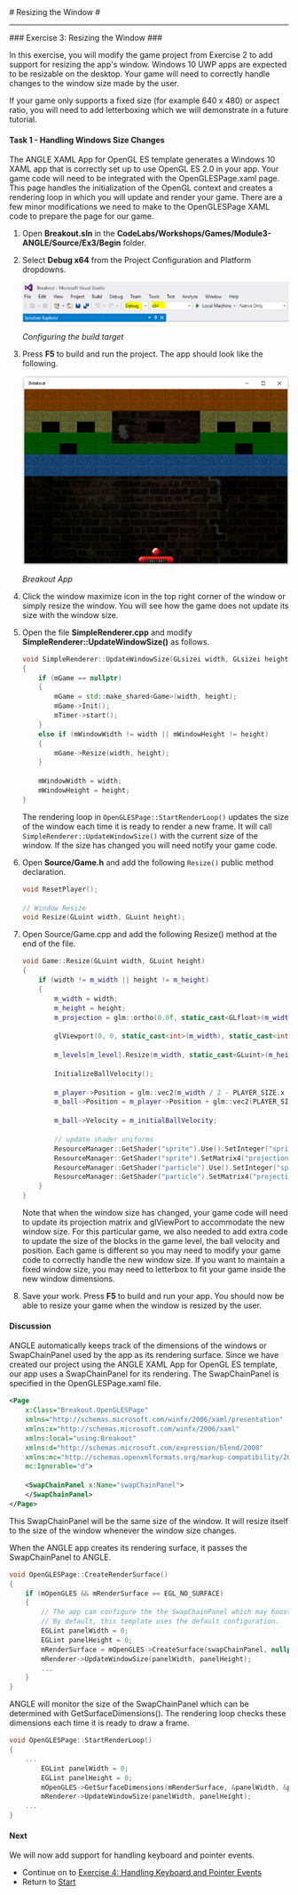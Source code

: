 ﻿<a name="HOLTop" />
# Resizing the Window #

---

<a name="Exercise3" />
### Exercise 3: Resizing the Window ###

In this exercise, you will modify the game project from Exercise 2 to add support for resizing the app's window. Windows 10 UWP apps are expected to be resizable on the desktop. Your game will need to correctly handle changes to the window size made by the user.

If your game only supports a fixed size (for example 640 x 480) or aspect ratio, you will need to add letterboxing which we will demonstrate in a future tutorial.

#### Task 1 - Handling Windows Size Changes ####

The ANGLE XAML App for OpenGL ES template generates a Windows 10 XAML app that is correctly set up to use OpenGL ES 2.0 in your app. Your game code will need to be integrated with the OpenGLESPage.xaml page. This page handles the initialization of the OpenGL context and creates a rendering loop in which you will update and render your game. There are a few minor modifications we need to make to the OpenGLESPage XAML code to prepare the page for our game.

1. Open **Breakout.sln** in the **CodeLabs/Workshops/Games/Module3-ANGLE/Source/Ex3/Begin** folder.  

2. Select **Debug x64** from the Project Configuration and Platform dropdowns.

	![Configuring the build target](../../Images/ex2-debug-x64.PNG?raw=true "Configuring the build target")

	_Configuring the build target_

3. Press **F5** to build and run the project. The app should look like the following.

	![Breakout App](../../Images/ex2-breakout-app.png?raw=true "Breakout App")

	_Breakout App_

4. Click the window maximize icon in the top right corner of the window or simply resize the window. You will see how the game does not update its size with the window size.

5. Open the file **SimpleRenderer.cpp** and modify **SimpleRenderer::UpdateWindowSize()** as follows.

	````C++
	void SimpleRenderer::UpdateWindowSize(GLsizei width, GLsizei height)
	{
		if (mGame == nullptr)
		{
			mGame = std::make_shared<Game>(width, height);
			mGame->Init();
			mTimer->start();
		}
		else if (mWindowWidth != width || mWindowHeight != height)
		{
			mGame->Resize(width, height);
		}

		mWindowWidth = width;
		mWindowHeight = height;
	}
	````

	The rendering loop in `OpenGLESPage::StartRenderLoop()` updates the size of the window each time it is ready to render a new frame. It will call `SimpleRenderer::UpdateWindowSize()` with the current size of the window. If the size has changed you will need notify your game code.

6. Open **Source/Game.h** and add the following `Resize()` public method declaration.

	````C++
	void ResetPlayer();

	// Window Resize
	void Resize(GLuint width, GLuint height);
	````

7. Open Source/Game.cpp and add the following Resize() method at the end of the file.

	````C++
	void Game::Resize(GLuint width, GLuint height)
	{
		if (width != m_width || height != m_height)
		{
			m_width = width;
			m_height = height;
			m_projection = glm::ortho(0.0f, static_cast<GLfloat>(m_width), static_cast<GLfloat>(m_height), 0.0f, -1.0f, 1.0f);

			glViewport(0, 0, static_cast<int>(m_width), static_cast<int>(m_height));

			m_levels[m_level].Resize(m_width, static_cast<GLuint>(m_height * 0.5));

			InitializeBallVelocity();

			m_player->Position = glm::vec2(m_width / 2 - PLAYER_SIZE.x / 2, m_height - PLAYER_SIZE.y);
			m_ball->Position = m_player->Position + glm::vec2(PLAYER_SIZE.x / 2 - BALL_RADIUS, -BALL_RADIUS * 2);

			m_ball->Velocity = m_initialBallVelocity;

			// update shader uniforms
			ResourceManager::GetShader("sprite").Use().SetInteger("sprite", 0);
			ResourceManager::GetShader("sprite").SetMatrix4("projection", m_projection);
			ResourceManager::GetShader("particle").Use().SetInteger("sprite", 0);
			ResourceManager::GetShader("particle").SetMatrix4("projection", m_projection);
		}
	}
	````

	Note that when the window size has changed, your game code will need to update its projection matrix and glViewPort to accommodate the new window size. For this particular game, we also needed to add extra code to update the size of the blocks in the game level, the ball velocity and position. Each game is different so you may need to modify your game code to correctly handle the new window size. If you want to maintain a fixed window size, you may need to letterbox to fit your game inside the new window dimensions.

8. Save your work. Press **F5** to build and run your app. You should now be able to resize your game when the window is resized by the user.

#### Discussion ####

ANGLE automatically keeps track of the dimensions of the windows or SwapChainPanel used by the app as its rendering surface. Since we have created our project using the ANGLE XAML App for OpenGL ES template, our app uses a SwapChainPanel for its rendering. The SwapChainPanel is specified in the  OpenGLESPage.xaml file.

````XML
<Page
    x:Class="Breakout.OpenGLESPage"
    xmlns="http://schemas.microsoft.com/winfx/2006/xaml/presentation"
    xmlns:x="http://schemas.microsoft.com/winfx/2006/xaml"
    xmlns:local="using:Breakout"
    xmlns:d="http://schemas.microsoft.com/expression/blend/2008"
    xmlns:mc="http://schemas.openxmlformats.org/markup-compatibility/2006"
    mc:Ignorable="d">

    <SwapChainPanel x:Name="swapChainPanel">
    </SwapChainPanel>
</Page>
````

This SwapChainPanel will be the same size of the window. It will resize itself to the size of the window whenever the window size changes.

When the ANGLE app creates its rendering surface, it passes the SwapChainPanel to ANGLE.

````C++
void OpenGLESPage::CreateRenderSurface()
{
    if (mOpenGLES && mRenderSurface == EGL_NO_SURFACE)
    {
        // The app can configure the the SwapChainPanel which may boost performance.
        // By default, this template uses the default configuration.
        EGLint panelWidth = 0;
        EGLint panelHeight = 0;
        mRenderSurface = mOpenGLES->CreateSurface(swapChainPanel, nullptr, nullptr);
        mRenderer->UpdateWindowSize(panelWidth, panelHeight);
        ...     
    }
}
````

ANGLE will monitor the size of the SwapChainPanel which can be determined with GetSurfaceDimensions(). The rendering loop checks these dimensions each time it is ready to draw a frame.

````C++
void OpenGLESPage::StartRenderLoop()
{
    ...
        EGLint panelWidth = 0;
        EGLint panelHeight = 0;
        mOpenGLES->GetSurfaceDimensions(mRenderSurface, &panelWidth, &panelHeight);
        mRenderer->UpdateWindowSize(panelWidth, panelHeight);
    ...
}    
````

#### Next ####

We will now add support for handling keyboard and pointer events.

- Continue on to [Exercise 4: Handling Keyboard and Pointer Events](../..//Source/Ex4/README.md)
- Return to [Start](../../README.md)
